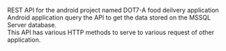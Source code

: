 REST API for the android project named DOT7-A food deilvery application <br/>
Android application query the API to get the data stored on the MSSQL Server database.<br/>
This API has various HTTP methods to serve to various request of other application.
